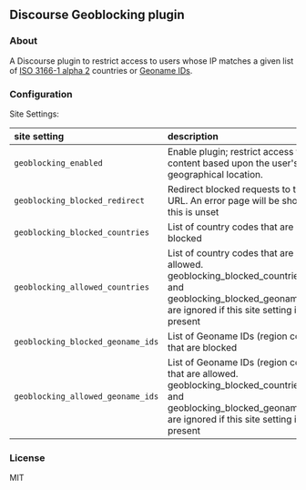## Discourse Geoblocking plugin

### About

A Discourse plugin to restrict access to users whose IP matches a given list of [ISO 3166-1 alpha 2](https://en.wikipedia.org/wiki/ISO_3166-1_alpha-2) countries or [Geoname IDs](https://www.geonames.org/).

### Configuration

Site Settings:

| site setting                      | description                                                                                                                                                        |
| :-                                | :-                                                                                                                                                                 |
| `geoblocking_enabled`             | Enable plugin; restrict access to content based upon the user's geographical location.                                                                             |
| `geoblocking_blocked_redirect`    | Redirect blocked requests to this URL. An error page will be shown if this is unset                                                                                |
| `geoblocking_blocked_countries`   | List of country codes that are blocked                                                                                                                             |
| `geoblocking_allowed_countries`   | List of country codes that are allowed. geoblocking_blocked_countries and geoblocking_blocked_geoname_ids are ignored if this site setting is present              |
| `geoblocking_blocked_geoname_ids` | List of Geoname IDs (region codes) that are blocked                                                                                                                |
| `geoblocking_allowed_geoname_ids` | List of Geoname IDs (region codes) that are allowed. geoblocking_blocked_countries and geoblocking_blocked_geoname_ids are ignored if this site setting is present |

### License

MIT

